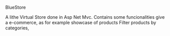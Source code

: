 BlueStore

A lithe Virtual Store done in Asp Net Mvc. 
Contains some funcionalities give a e-commerce, as for example showcase of products
Filter products by categories,
